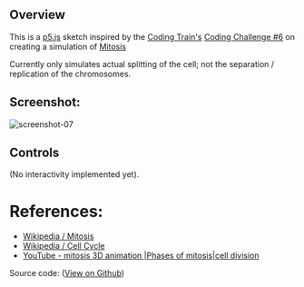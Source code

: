
## Overview

This is a [p5.js][p5js-home] sketch inspired by the [Coding Train's][coding-train] [Coding Challenge #6][ct-challenge-6] on creating a simulation of [Mitosis][wikipedia-mitosis]

Currently only simulates actual splitting of the cell; not the separation / replication of the chromosomes.


## Screenshot:

![screenshot-07][screenshot-07]

## Controls

(No interactivity implemented yet).

# References:
* [Wikipedia / Mitosis][wikipedia-mitosis]
* [Wikipedia / Cell Cycle][wikipedia-cell-cycle]
* [YouTube - mitosis 3D animation |Phases of mitosis|cell division
][youtube-mitosis]

Source code: ([View on Github][source-code])

[p5js-home]: http://p5js.org/
[coding-train]: https://thecodingtrain.com/
[ct-challenge-6]: https://www.youtube.com/watch?v=jxGS3fKPKJA&list=PLRqwX-V7Uu6ZiZxtDDRCi6uhfTH4FilpH&index=6
[source-code]: https://github.com/brianhonohan/sketchbook/tree/master/p5js/coding-challenges/mitosis/
[wikipedia-mitosis]: https://en.wikipedia.org/wiki/Mitosis
[wikipedia-cell-cycle]: https://en.wikipedia.org/wiki/Cell_cycle
[youtube-mitosis]: https://www.youtube.com/watch?v=DwAFZb8juMQ

[screenshot-07]: /sketchbook/p5js/coding-challenges/mitosis/screenshot-07.png